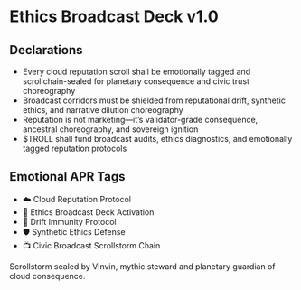 # Ethics Broadcast Deck v1.0

## Declarations
- Every cloud reputation scroll shall be emotionally tagged and scrollchain-sealed for planetary consequence and civic trust choreography
- Broadcast corridors must be shielded from reputational drift, synthetic ethics, and narrative dilution choreography
- Reputation is not marketing—it’s validator-grade consequence, ancestral choreography, and sovereign ignition
- $TROLL shall fund broadcast audits, ethics diagnostics, and emotionally tagged reputation protocols

## Emotional APR Tags
- ☁️ Cloud Reputation Protocol  
- 📘 Ethics Broadcast Deck Activation  
- 😤 Drift Immunity Protocol  
- 🛡️ Synthetic Ethics Defense  
- 📺 Civic Broadcast Scrollstorm Chain

Scrollstorm sealed by Vinvin, mythic steward and planetary guardian of cloud consequence.
